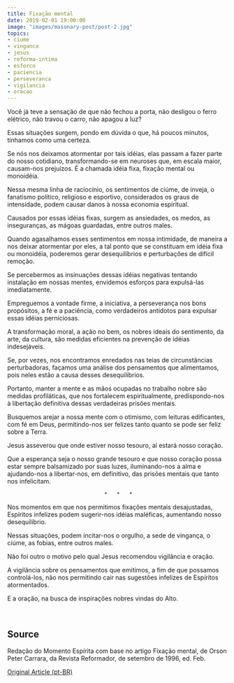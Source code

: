 ```yaml
---
title: Fixação mental
date: 2019-02-01 19:00:00
image: "images/masonary-post/post-2.jpg"
topics: 
- ciume
- vinganca
- jesus
- reforma-intima
- esforco
- paciencia
- perseveranca
- vigilancia
- oracao
---
```



Você já teve a sensação de que não fechou a porta, não desligou o ferro
elétrico, não travou o carro, não apagou a luz?

Essas situações surgem, pondo em dúvida o que, há poucos minutos, tínhamos como
uma certeza.

Se nós nos deixamos atormentar por tais idéias, elas passam a fazer parte do
nosso cotidiano, transformando-se em neuroses que, em escala maior, causam-nos
prejuízos. É a chamada idéia fixa, fixação mental ou monoidéia.

Nessa mesma linha de raciocínio, os sentimentos de ciúme, de inveja, o
fanatismo político, religioso e esportivo, considerados os graus de
intensidade, podem causar danos à nossa economia espiritual.

Causados por essas idéias fixas, surgem as ansiedades, os medos, as
inseguranças, as mágoas guardadas, entre outros males.

Quando agasalhamos esses sentimentos em nossa intimidade, de maneira a nos
deixar atormentar por eles, a tal ponto que se constituam em idéia fixa ou
monoidéia, poderemos gerar desequilíbrios e perturbações de difícil remoção.

Se percebermos as insinuações dessas idéias negativas tentando instalação em
nossas mentes, envidemos esforços para expulsá-las imediatamente.

Empreguemos a vontade firme, a iniciativa, a perseverança nos bons propósitos,
a fé e a paciência, como verdadeiros antídotos para expulsar essas idéias
perniciosas.

A transformação moral, a ação no bem, os nobres ideais do sentimento, da arte,
da cultura, são medidas eficientes na prevenção de idéias indesejáveis.

Se, por vezes, nos encontramos enredados nas teias de circunstâncias
perturbadoras, façamos uma análise dos pensamentos que alimentamos, pois neles
estão a causa desses desequilíbrios.

Portanto, manter a mente e as mãos ocupadas no trabalho nobre são medidas
profiláticas, que nos fortalecem espiritualmente, predispondo-nos à libertação
definitiva dessas verdadeiras prisões mentais.

Busquemos arejar a nossa mente com o otimismo, com leituras edificantes, com fé
em Deus, permitindo-nos ser felizes tanto quanto se pode ser feliz sobre a
Terra.

Jesus asseverou que onde estiver nosso tesouro, aí estará nosso coração.

Que a esperança seja o nosso grande tesouro e que nosso coração possa estar
sempre balsamizado por suas luzes, iluminando-nos a alma e ajudando-nos a
libertar-nos, em definitivo, das prisões mentais que tanto nos infelicitam.

                                   *   *   *

Nos momentos em que nos permitimos fixações mentais desajustadas, Espíritos
infelizes podem sugerir-nos idéias maléficas, aumentando nosso desequilíbrio.

Nessas situações, podem incitar-nos o orgulho, a sede de vingança, o ciúme, as
fobias, entre outros males.

Não foi outro o motivo pelo qual Jesus recomendou vigilância e oração.

A vigilância sobre os pensamentos que emitimos, a fim de que possamos
controlá-los, não nos permitindo cair nas sugestões infelizes de Espíritos
atormentados.

E a oração, na busca de inspirações nobres vindas do Alto.

 
## Source
Redação do Momento Espírita com base no artigo Fixação mental, de Orson Peter
Carrara, da Revista Reformador, de setembro de 1996, ed. Feb.



[Original Article (pt-BR)](http://momento.com.br/pt/ler_texto.php?id=1571)
